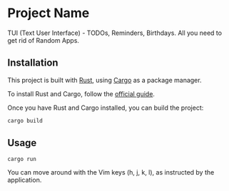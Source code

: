 # Project Name

TUI (Text User Interface) - TODOs, Reminders, Birthdays. All you need to get rid of Random Apps.

## Installation

This project is built with [Rust](https://www.rust-lang.org/), using [Cargo](https://doc.rust-lang.org/cargo/) as a package manager.

To install Rust and Cargo, follow the [official guide](https://www.rust-lang.org/tools/install).

Once you have Rust and Cargo installed, you can build the project:

```bash
cargo build
```

## Usage

```
cargo run
```

You can move around with the Vim keys (h, j, k, l), as instructed by the application.